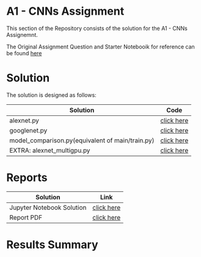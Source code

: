 # A1 - CNNs Assignment

This section of the Repository consists of the solution for the A1 - CNNs Assignemnt.

The Original Assignment Question and Starter Notebooik for reference can be found <a href="add link">here</a>

# Solution

The solution is designed as follows:

|Solution|Code|
|--------|----|
|alexnet.py|<a href="">click here</a>|
|googlenet.py|<a href="">click here</a>|
|model_comparison.py(equivalent of main/train.py)|<a href="">click here</a>|
|EXTRA: alexnet_multigpu.py|<a href="">click here</a>|

# Reports

|Solution|Link|
|--------|----|
|Jupyter Notebook Solution|<a href="">click here</a>|
|Report PDF|<a href="">click here</a>|

# Results Summary



